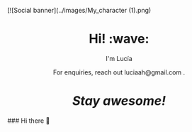 [![Social banner](../images/My_character (1).png)
<h1 align='center'> Hi! :wave:</h1>
<p align='center'>
I'm Lucía 
</p>
<p align='center'>For enquiries, reach out luciaah@gmail.com </a>.</p>

<h1 align='center'><i>Stay awesome!</i></h1>### Hi there 👋

